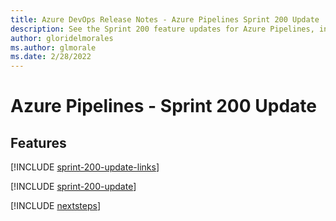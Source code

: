 ```yaml
---
title: Azure DevOps Release Notes - Azure Pipelines Sprint 200 Update
description: See the Sprint 200 feature updates for Azure Pipelines, including next steps.
author: gloridelmorales
ms.author: glmorale
ms.date: 2/28/2022
---
```


# Azure Pipelines - Sprint 200 Update

## Features

[!INCLUDE [sprint-200-update-links](../includes/pipelines/sprint-200-update-links.md)]

[!INCLUDE [sprint-200-update](../includes/pipelines/sprint-200-update.md)]

[!INCLUDE [nextsteps](../includes/nextsteps.md)]